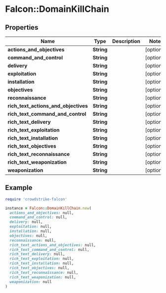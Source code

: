 # Falcon::DomainKillChain

## Properties

| Name | Type | Description | Notes |
| ---- | ---- | ----------- | ----- |
| **actions_and_objectives** | **String** |  | [optional] |
| **command_and_control** | **String** |  | [optional] |
| **delivery** | **String** |  | [optional] |
| **exploitation** | **String** |  | [optional] |
| **installation** | **String** |  | [optional] |
| **objectives** | **String** |  | [optional] |
| **reconnaissance** | **String** |  | [optional] |
| **rich_text_actions_and_objectives** | **String** |  | [optional] |
| **rich_text_command_and_control** | **String** |  | [optional] |
| **rich_text_delivery** | **String** |  | [optional] |
| **rich_text_exploitation** | **String** |  | [optional] |
| **rich_text_installation** | **String** |  | [optional] |
| **rich_text_objectives** | **String** |  | [optional] |
| **rich_text_reconnaissance** | **String** |  | [optional] |
| **rich_text_weaponization** | **String** |  | [optional] |
| **weaponization** | **String** |  | [optional] |

## Example

```ruby
require 'crowdstrike-falcon'

instance = Falcon::DomainKillChain.new(
  actions_and_objectives: null,
  command_and_control: null,
  delivery: null,
  exploitation: null,
  installation: null,
  objectives: null,
  reconnaissance: null,
  rich_text_actions_and_objectives: null,
  rich_text_command_and_control: null,
  rich_text_delivery: null,
  rich_text_exploitation: null,
  rich_text_installation: null,
  rich_text_objectives: null,
  rich_text_reconnaissance: null,
  rich_text_weaponization: null,
  weaponization: null
)
```

